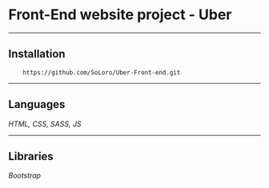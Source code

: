 # Front-End website project - Uber
____
## Installation
```
    https://github.com/SoLoro/Uber-Front-end.git
```
____
## Languages
*HTML, CSS, SASS, JS*
____
## Libraries
*Bootstrap*
